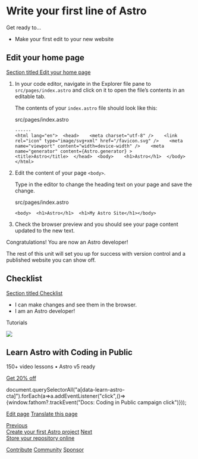 Write your first line of Astro
==============================

Get ready to…

*   Make your first edit to your new website

Edit your home page
-------------------

[Section titled Edit your home page](#edit-your-home-page)

1.  In your code editor, navigate in the Explorer file pane to `src/pages/index.astro` and click on it to open the file’s contents in an editable tab.
    
    The contents of your `index.astro` file should look like this:
    
    src/pages/index.astro
    
        ------
        <html lang="en">  <head>    <meta charset="utf-8" />    <link rel="icon" type="image/svg+xml" href="/favicon.svg" />    <meta name="viewport" content="width=device-width" />    <meta name="generator" content={Astro.generator} >    <title>Astro</title>  </head>  <body>    <h1>Astro</h1>  </body></html>
    
2.  Edit the content of your page `<body>`.
    
    Type in the editor to change the heading text on your page and save the change.
    
    src/pages/index.astro
    
        <body>  <h1>Astro</h1>  <h1>My Astro Site</h1></body>
    
3.  Check the browser preview and you should see your page content updated to the new text.
    

Congratulations! You are now an Astro developer!

The rest of this unit will set you up for success with version control and a published website you can show off.

Checklist
---------

[Section titled Checklist](#checklist)

 *    I can make changes and see them in the browser.
*    I am an Astro developer!

Tutorials

![](/_astro/CodingInPublic.DpaYu7Qd_5sx41.webp)

Learn Astro with **Coding in Public**
-------------------------------------

150+ video lessons • Astro v5 ready

[Get 20% off](https://learnastro.dev?code=ASTRO_PROMO)

document.querySelectorAll("a\[data-learn-astro-cta\]").forEach(a=>a.addEventListener("click",()=>{window.fathom?.trackEvent("Docs: Coding in Public campaign click")}));

[Edit page](https://github.com/withastro/docs/edit/main/src/content/docs/en/tutorial/1-setup/3.mdx) [Translate this page](https://contribute.docs.astro.build/guides/i18n/)

[Previous  
Create your first Astro project](/en/tutorial/1-setup/2/) [Next  
Store your repository online](/en/tutorial/1-setup/4/)

[Contribute](/en/contribute/) [Community](https://astro.build/chat) [Sponsor](https://opencollective.com/astrodotbuild)


